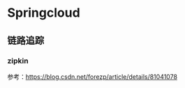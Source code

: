 # Springcloud









## 链路追踪

### zipkin

参考：https://blog.csdn.net/forezp/article/details/81041078